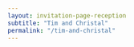 ```yaml
---
layout: invitation-page-reception
subtitle: "Tim and Christal"
permalink: "/tim-and-christal"
---
```

        